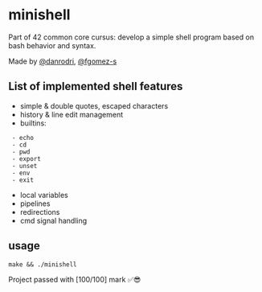 # minishell
Part of 42 common core cursus: develop a simple shell program based on bash behavior and syntax.

Made by [@danrodri](https://profile.intra.42.fr/users/danrodri/), [@fgomez-s](https://profile.intra.42.fr/users/fgomez-s)
## List of implemented shell features
* simple & double quotes, escaped characters
* history & line edit management
* builtins:

```
 - echo
 - cd
 - pwd
 - export
 - unset
 - env
 - exit
```

* local variables
* pipelines
* redirections
* cmd signal handling

## usage
```
make && ./minishell
```


Project passed with [100/100] mark ✅😎
